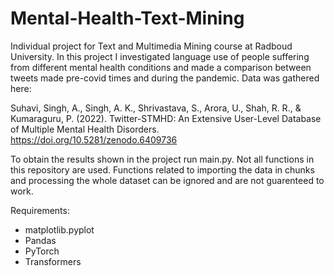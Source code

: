 # Mental-Health-Text-Mining

Individual project for Text and Multimedia Mining course at Radboud University. In this project I investigated language use of people suffering from different mental health conditions and made a comparison between tweets made pre-covid times and during the pandemic. Data was gathered here:

Suhavi, Singh, A., Singh, A. K., Shrivastava, S., Arora, U., Shah, R. R., & Kumaraguru, P. (2022). Twitter-STMHD: An Extensive User-Level Database of Multiple Mental Health Disorders. https://doi.org/10.5281/zenodo.6409736

To obtain the results shown in the project run main.py. Not all functions in this repository are used. Functions related to importing the data in chunks and processing the whole dataset can be ignored and are not guarenteed to work. 

Requirements:
- matplotlib.pyplot
- Pandas
- PyTorch
- Transformers